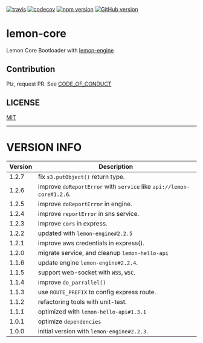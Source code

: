[![travis](https://travis-ci.org/lemoncloud-io/lemon-core.svg?branch=master)](https://travis-ci.org/lemoncloud-io/lemon-core)
[![codecov](https://codecov.io/gh/lemoncloud-io/lemon-core/branch/master/graph/badge.svg)](https://codecov.io/gh/lemoncloud-io/lemon-core)
[![npm version](https://badge.fury.io/js/lemon-core.svg)](https://badge.fury.io/js/lemon-core)
[![GitHub version](https://badge.fury.io/gh/lemoncloud-io%2Flemon-core.svg)](https://badge.fury.io/gh/lemoncloud-io%2Flemon-core)


# lemon-core

Lemon Core Bootloader with [lemon-engine](https://github.com/lemoncloud-io/lemon-engine)



## Contribution

Plz, request PR. See [CODE_OF_CONDUCT](CODE_OF_CONDUCT.md)


## LICENSE

[MIT](LICENSE)



----------------
# VERSION INFO #

| Version   | Description
|--         |--
| 1.2.7     | fix `s3.putObject()` return type.
| 1.2.6     | improve `doReportError` with `service` like `api://lemon-core#1.2.6`.
| 1.2.5     | improve `doReportError` in engine.
| 1.2.4     | improve `reportError` in sns service.
| 1.2.3     | improve `cors` in express.
| 1.2.2     | updated with `lemon-engine#2.2.5`
| 1.2.1     | improve aws credentials in express().
| 1.2.0     | migrate service, and cleanup `lemon-hello-api`
| 1.1.6     | update engine `lemon-engine#2.2.4`.
| 1.1.5     | support web-socket with `WSS`, `WSC`.
| 1.1.4     | improve `do_parrallel()`
| 1.1.3     | use `ROUTE_PREFIX` to config express route.
| 1.1.2     | refactoring tools with unit-test.
| 1.1.1     | optimized with `lemon-hello-api#1.3.1`
| 1.0.1     | optimize `dependencies`
| 1.0.0     | initial version with `lemon-engine#2.2.3`.
